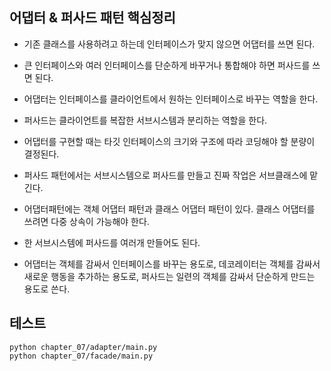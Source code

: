 
## 어댑터 & 퍼사드 패턴 핵심정리

- 기존 클래스를 사용하려고 하는데 인터페이스가 맞지 않으면 어댑터를 쓰면 된다.

- 큰 인터페이스와 여러 인터페이스를 단순하게 바꾸거나 통합해야 하면 퍼사드를 쓰면 된다.

- 어댑터는 인터페이스를 클라이언트에서 원하는 인터페이스로 바꾸는 역할을 한다.

- 퍼사드는 클라이언트를 복잡한 서브시스템과 분리하는 역할을 한다.

- 어댑터를 구현할 때는 타깃 인터페이스의 크기와 구조에 따라 코딩해야 할 분량이 결정된다.

- 퍼사드 패턴에서는 서브시스템으로 퍼사드를 만들고 진짜 작업은 서브클래스에 맡긴다.

- 어댑터패턴에는 객체 어댑터 패턴과 클래스 어댑터 패턴이 있다. 클래스 어댑터를 쓰려면 다중 상속이 가능해야 한다.

- 한 서브시스템에 퍼사드를 여러개 만들어도 된다.

- 어댑터는 객체를 감싸서 인터페이스를 바꾸는 용도로, 데코레이터는 객체를 감싸서 새로운 행동을 추가하는 용도로, 퍼사드는 일련의 객체를 감싸서 단순하게 만드는 용도로 쓴다.



## 테스트
```
python chapter_07/adapter/main.py
python chapter_07/facade/main.py
```
